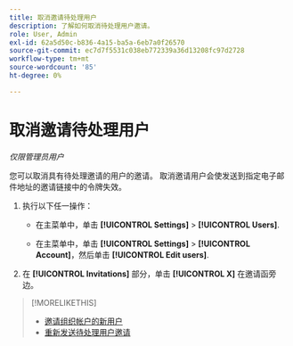 ```yaml
---
title: 取消邀请待处理用户
description: 了解如何取消待处理用户邀请。
role: User, Admin
exl-id: 62a5d50c-b836-4a15-ba5a-6eb7a0f26570
source-git-commit: ec7d7f5531c038eb772339a36d13208fc97d2728
workflow-type: tm+mt
source-wordcount: '85'
ht-degree: 0%

---
```


# 取消邀请待处理用户

*仅限管理员用户*

您可以取消具有待处理邀请的用户的邀请。 取消邀请用户会使发送到指定电子邮件地址的邀请链接中的令牌失效。

1. 执行以下任一操作：

   * 在主菜单中，单击 **[!UICONTROL Settings]** > **[!UICONTROL Users]**.

   * 在主菜单中，单击 **[!UICONTROL Settings]** > **[!UICONTROL Account]**，然后单击 **[!UICONTROL Edit users]**.

1. 在 **[!UICONTROL Invitations]** 部分，单击 **[!UICONTROL X]** 在邀请函旁边。

>[!MORELIKETHIS]
>
>* [邀请组织帐户的新用户](user-invite.md)
>* [重新发送待处理用户邀请](user-resend-invite.md)

<!-- >* [Edit User Permissions or Delete a User](user-edit.md) -->
